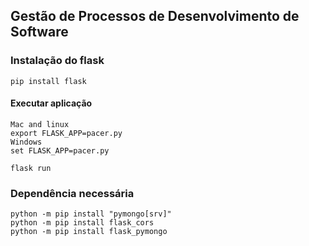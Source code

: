 ## Gestão de Processos de Desenvolvimento de Software

### Instalação do flask
```
pip install flask
```

#### Executar aplicação
```
Mac and linux
export FLASK_APP=pacer.py
Windows
set FLASK_APP=pacer.py

flask run
```

### Dependência necessária
```
python -m pip install "pymongo[srv]"
python -m pip install flask_cors
python -m pip install flask_pymongo
```
